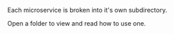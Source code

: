 Each microservice is broken into it's own subdirectory.

Open a folder to view and read how to use one.
